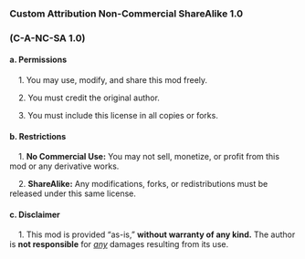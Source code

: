 ### Custom Attribution Non-Commercial ShareAlike 1.0
### (C-A-NC-SA 1.0)
#### **a. Permissions**
&nbsp; &nbsp; 1. You may use, modify, and share this mod freely.

&nbsp; &nbsp; 2. You must credit the original author.

&nbsp; &nbsp; 3. You must include this license in all copies or forks.
#### **b. Restrictions**
&nbsp; &nbsp; 1. **No Commercial Use:** You may not sell, monetize, or profit from this mod or any derivative works.

&nbsp; &nbsp; 2. **ShareAlike:** Any modifications, forks, or redistributions must be released under this same license. 
#### **c. Disclaimer**
&nbsp; &nbsp; 1. This mod is provided “as-is,” **without warranty of any kind.** The author is **not responsible** for <ins>*any*</ins> damages resulting from its use.
